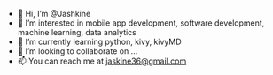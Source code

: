 - 👋 Hi, I’m @Jashkine
- 👀 I’m interested in mobile app development, software development, machine learning, data analytics
- 🌱 I’m currently learning python, kivy, kivyMD
- 💞️ I’m looking to collaborate on ...
- 📫 You can reach me at jaskine36@gmail.com

<!---
Jashkine/Jashkine is a ✨ special ✨ repository because its `README.md` (this file) appears on your GitHub profile.
You can click the Preview link to take a look at your changes.
--->
